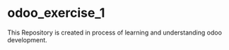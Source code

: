 # odoo_exercise_1
This Repository is created in process of learning and understanding odoo development.
